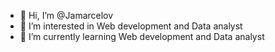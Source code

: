 - 👋 Hi, I’m @Jamarcelov
- 👀 I’m interested in Web development and Data analyst
- 🌱 I’m currently learning Web development and Data analyst
<!---
Jamarcelov/Jamarcelov is a ✨ special ✨ repository because its `README.md` (this file) appears on your GitHub profile.
You can click the Preview link to take a look at your changes.
--->
